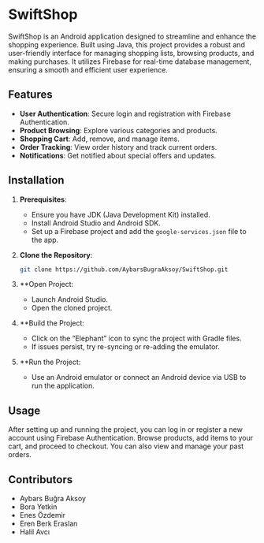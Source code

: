 # SwiftShop

SwiftShop is an Android application designed to streamline and enhance the shopping experience. Built using Java, this project provides a robust and user-friendly interface for managing shopping lists, browsing products, and making purchases. It utilizes Firebase for real-time database management, ensuring a smooth and efficient user experience.

## Features

- **User Authentication**: Secure login and registration with Firebase Authentication.
- **Product Browsing**: Explore various categories and products.
- **Shopping Cart**: Add, remove, and manage items.
- **Order Tracking**: View order history and track current orders.
- **Notifications**: Get notified about special offers and updates.

## Installation

1. **Prerequisites**:
   - Ensure you have JDK (Java Development Kit) installed.
   - Install Android Studio and Android SDK.
   - Set up a Firebase project and add the `google-services.json` file to the app.

2. **Clone the Repository**:
   ```bash
   git clone https://github.com/AybarsBugraAksoy/SwiftShop.git
3. **Open Project:
	-	Launch Android Studio.
	-	Open the cloned project.
4. **Build the Project:
	-	Click on the “Elephant” icon to sync the project with Gradle files.
	-	If issues persist, try re-syncing or re-adding the emulator.
 5. **Run the Project:
	-	Use an Android emulator or connect an Android device via USB to run the application.

## Usage

After setting up and running the project, you can log in or register a new account using Firebase Authentication. Browse products, add items to your cart, and proceed to checkout. You can also view and manage your past orders.

## Contributors
 - Aybars Buğra Aksoy
 - Bora Yetkin
 - Enes Özdemir
 - Eren Berk Eraslan
 - Halil Avcı
